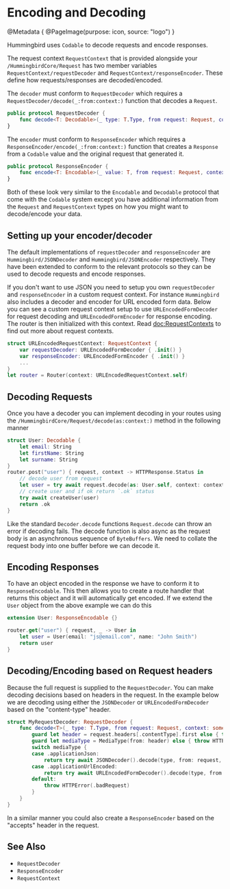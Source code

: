 # Encoding and Decoding

@Metadata {
    @PageImage(purpose: icon, source: "logo")
}


Hummingbird uses `Codable` to decode requests and encode responses. 

The request context ``RequestContext`` that is provided alongside your ``/HummingbirdCore/Request`` has two member variables ``RequestContext/requestDecoder`` and ``RequestContext/responseEncoder``. These define how requests/responses are decoded/encoded. 

The `decoder` must conform to ``RequestDecoder`` which requires a ``RequestDecoder/decode(_:from:context:)`` function that decodes a `Request`.

```swift
public protocol RequestDecoder {
    func decode<T: Decodable>(_ type: T.Type, from request: Request, context: some RequestContext) throws -> T
}
```

The `encoder` must conform to ``ResponseEncoder`` which requires a ``ResponseEncoder/encode(_:from:context:)`` function that creates a `Response` from a `Codable` value and the original request that generated it.

```swift
public protocol ResponseEncoder {
    func encode<T: Encodable>(_ value: T, from request: Request, context: some RequestContext) throws -> Response
}
```

Both of these look very similar to the `Encodable` and `Decodable` protocol that come with the `Codable` system except you have additional information from the `Request` and `RequestContext` types on how you might want to decode/encode your data.

## Setting up your encoder/decoder

The default implementations of `requestDecoder` and `responseEncoder` are `Hummingbird/JSONDecoder` and `Hummingbird/JSONEncoder` respectively. They have been extended to conform to the relevant protocols so they can be used to decode requests and encode responses. 

If you don't want to use JSON you need to setup you own `requestDecoder` and `responseEncoder` in a custom request context. For instance `Hummingbird` also includes a decoder and encoder for URL encoded form data. Below you can see a custom request context setup to use ``URLEncodedFormDecoder`` for request decoding and ``URLEncodedFormEncoder`` for response encoding. The router is then initialized with this context. Read <doc:RequestContexts> to find out more about request contexts. 

```swift
struct URLEncodedRequestContext: RequestContext {
    var requestDecoder: URLEncodedFormDecoder { .init() }
    var responseEncoder: URLEncodedFormEncoder { .init() }
    ...
}
let router = Router(context: URLEncodedRequestContext.self)
```

## Decoding Requests

Once you have a decoder you can implement decoding in your routes using the ``/HummingbirdCore/Request/decode(as:context:)`` method in the following manner

```swift
struct User: Decodable {
    let email: String
    let firstName: String
    let surname: String
}
router.post("user") { request, context -> HTTPResponse.Status in
    // decode user from request
    let user = try await request.decode(as: User.self, context: context)
    // create user and if ok return `.ok` status
    try await createUser(user)
    return .ok
}
```
Like the standard `Decoder.decode` functions `Request.decode` can throw an error if decoding fails. The decode function is also async as the request body is an asynchronous sequence of `ByteBuffers`. We need to collate the request body into one buffer before we can decode it.

## Encoding Responses

To have an object encoded in the response we have to conform it to `ResponseEncodable`. This then allows you to create a route handler that returns this object and it will automatically get encoded. If we extend the `User` object from the above example we can do this

```swift
extension User: ResponseEncodable {}

router.get("user") { request, _ -> User in
    let user = User(email: "js@email.com", name: "John Smith")
    return user
}
```

## Decoding/Encoding based on Request headers

Because the full request is supplied to the `RequestDecoder`. You can make decoding decisions based on headers in the request. In the example below we are decoding using either the `JSONDecoder` or `URLEncodedFormDecoder` based on the "content-type" header.

```swift
struct MyRequestDecoder: RequestDecoder {
    func decode<T>(_ type: T.Type, from request: Request, context: some RequestContext) async throws -> T where T : Decodable {
        guard let header = request.headers[.contentType].first else { throw HTTPError(.badRequest) }
        guard let mediaType = MediaType(from: header) else { throw HTTPError(.badRequest) }
        switch mediaType {
        case .applicationJson:
            return try await JSONDecoder().decode(type, from: request, context: context)
        case .applicationUrlEncoded:
            return try await URLEncodedFormDecoder().decode(type, from: request, context: context)
        default:
            throw HTTPError(.badRequest)
        }
    }
}
```

In a similar manner you could also create a `ResponseEncoder` based on the "accepts" header in the request.

## See Also 

- ``RequestDecoder``
- ``ResponseEncoder``
- ``RequestContext``